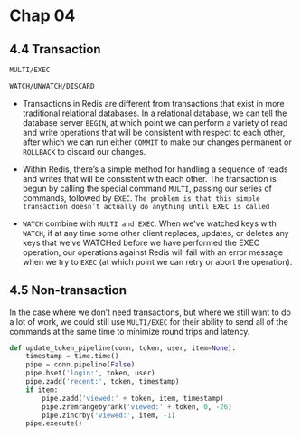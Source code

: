 # Chap 04

## 4.4 Transaction

```sh
MULTI/EXEC

WATCH/UNWATCH/DISCARD
```

- Transactions in Redis are different from transactions that exist in more traditional relational databases. In a relational database, we can tell the database server `BEGIN`, at which point we can perform a variety of read and write operations that will be consistent with respect to each other, after which we can run either `COMMIT` to make our changes permanent or `ROLLBACK` to discard our changes.

- Within Redis, there’s a simple method for handling a sequence of reads and writes that will be consistent with each other. The transaction is begun by calling the special command `MULTI`, passing our series of commands, followed by `EXEC`. `The problem is that this simple transaction doesn’t actually do anything until EXEC is called`

- `WATCH` combine with `MULTI and EXEC`. When we’ve watched keys with `WATCH`, if at any time some other client replaces, updates, or deletes any keys that we’ve WATCHed before we have performed the EXEC operation, our operations against Redis will fail with an error message when we try to `EXEC` (at which point we can retry or abort the operation).

## 4.5 Non-transaction

In the case where we don’t need transactions, but where we still want to do a lot of work, we could still use `MULTI/EXEC` for their ability to send all of the commands at the same time to minimize round trips and latency.

```python
def update_token_pipeline(conn, token, user, item=None):
    timestamp = time.time()
    pipe = conn.pipeline(False)
    pipe.hset('login:', token, user)
    pipe.zadd('recent:', token, timestamp)
    if item:
        pipe.zadd('viewed:' + token, item, timestamp)
        pipe.zremrangebyrank('viewed:' + token, 0, -26)
        pipe.zincrby('viewed:', item, -1)
    pipe.execute()
```

